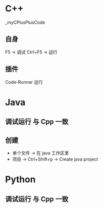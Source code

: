 # C++

_myCPlusPlusCode

## 自身

F5 -> 调试
Ctrl+F5 -> 运行

## 插件

Code-Runner 运行



# Java

## 调试运行 与 Cpp 一致

## 创建
-   单个文件 -> 在 java 工作区里
-   项目 -> Ctrl+Shift+p -> Create java project


# Python

## 调试运行 与 Cpp 一致